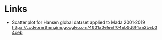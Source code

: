 # Links


- Scatter plot for Hansen global dataset applied to Mada 2001-2019
https://code.earthengine.google.com/4831a3e1eeff04eb9d814aa2beb34ceb
